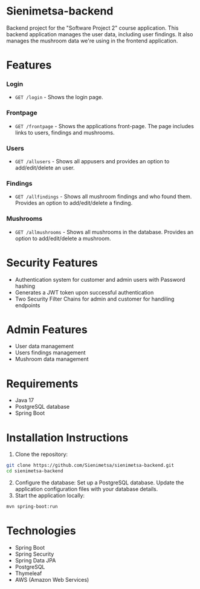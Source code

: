 # Sienimetsa-backend
Backend project for the "Software Project 2" course application. This backend application manages the user data, including user findings. It also manages the mushroom data we're using in the frontend application. 

# Features
### Login
- `GET /login` - Shows the login page.
### Frontpage
- `GET /frontpage` - Shows the applications front-page. The page includes links to users, findings and mushrooms.
### Users
- `GET /allusers` - Shows all appusers and provides an option to add/edit/delete an user.
### Findings
- `GET /allfindings` - Shows all mushroom findings and who found them. Provides an option to add/edit/delete a finding.
### Mushrooms
- `GET /allmushrooms` - Shows all mushrooms in the database. Provides an option to add/edit/delete a mushroom.
  
# Security Features
- Authentication system for customer and admin users with Password hashing 
- Generates a JWT token upon successful authentication
- Two Security Filter Chains for admin and customer for handiling endpoints
  
# Admin Features
- User data management
- Users findings management
- Mushroom data management

# Requirements
- Java 17
- PostgreSQL database
- Spring Boot
  
# Installation Instructions
1. Clone the repository:
```bash
git clone https://github.com/Sienimetsa/sienimetsa-backend.git
cd sienimetsa-backend
```
2. Configure the database:
Set up a PostgreSQL database.
Update the application configuration files with your database details.
3. Start the application locally:
```bash
mvn spring-boot:run
  ```

# Technologies
- Spring Boot
- Spring Security
- Spring Data JPA
- PostgreSQL
- Thymeleaf
- AWS (Amazon Web Services)
